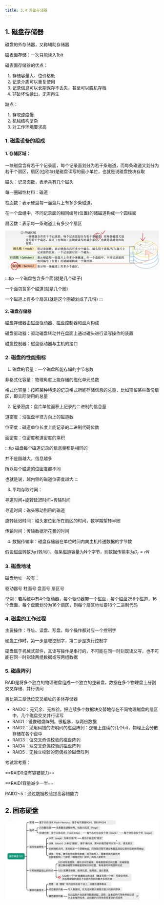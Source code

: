 ```yaml
---
title: 3.4 外部存储器
---
```


## 1. 磁盘存储器

磁盘的外存储器，又称辅助存储器

磁表面存储：一次只能读入1bit

磁表面存储器的优点：
1. 存储容量大、位价格低
2. 记录介质可以重复使用
3. 记录信息可以长期保存不丢失，甚至可以脱机存档
4. 非破坏性读出，无需再生

缺点：
1. 存取速度慢
2. 机械结构复杂
3. 对工作环境要求高

### 1. 磁盘设备的组成

#### 1. 存储区域：

一块磁盘含有若干个记录面，每个记录面划分为若干条磁道，而每条磁道又划分为若干个扇区，扇区(也称块)是磁盘读写的最小单位，也就是说磁盘按块存取

磁头：记录面数，表示共有几个磁头

每一圈磁性材料：磁道

柱面数：表示硬盘每一面盘片上有多少条磁道。

在一个盘组中，不同记录面的相同编号(位置)的诸磁道构成一个圆柱面

扇区数：表示每一条磁道上有多少个扇区

![](image-10.png)

:::tip
一个磁盘包含多个面(就是几个碟子)

一个面包含多个磁道(就是几个圈)

一个磁道上有多个扇区(就是这个圈被划成了几份)
:::

#### 2. 磁盘存储器

磁盘存储器由磁盘驱动器、磁盘控制器和盘片构成

磁盘驱动器：驱动磁盘转动并在盘面上通过磁头进行读写操作的装置

磁盘控制器：磁盘驱动器与主机的接口

### 2. 磁盘的性能指标

1. 磁盘的容量：一个磁盘所能存储的字节总数

非格式化容量：物理角度上能存储的磁化单元总数

格式化容量：按照某种特定的记录格式所能存储信息的总量，比如预留某些备份扇区，即实际使用的总量

2. 记录密度：盘片单位面积上记录的二进制的信息量

道密度：沿磁盘半径方向上的磁道数

位密度：磁道单位长度上能记录的二进制代码位数

面密度：位密度和道密度的乘积

:::tip
磁盘每个磁道记录的信息量都是相同的

并不是圆越大，信息越多

所以每个磁道的位密度都不同

也就是说，越内侧的磁道位密度越大
:::

3. 平均存取时间：

寻道时间+旋转延迟时间+传输时间

寻道时间：磁头移动到目的磁道

旋转延迟时间：磁头定位到所在扇区的时间，数学期望转半圈

传输时间：传输数据所花费的时间

4. 数据传输率：磁盘存储器在单位时间内向主机传送数据的字节数

假设磁盘转数为r(转/秒)，每条磁道容量为N个字节，则数据传输率为$D_r=rN$

### 3. 磁盘地址

磁盘地址一般有：

驱动器号 柱面号 盘面号 扇区号

举例：若系统中有4个驱动器，每个驱动器带一个磁盘，每个磁盘256个磁道，16个盘面，每个盘面划分为16个扇区，则每个扇区地址要18个二进制代码

### 4. 磁盘的工作过程

主要操作：寻址、读盘、写盘。每个操作都对应一个控制字

硬盘工作时，第一步是取控制字，第二步是执行控制字

硬盘属于机械式部件，其读写操作是串行的，不可能在同一时刻既读又写，也不可能在同一时刻读两组数据或写两组数据

### 5. 磁盘阵列

RAID是将多个独立的物理磁盘组成一个独立的逻辑盘，数据在多个物理盘上分割交叉存储、并行访问

类比第三章低位交叉编址的多体存储器

+ RAIDO：无冗余、无校验，把连续多个数据块交替地存在不同物理磁盘的扇区中，几个磁盘交叉并行读写
+ RAID1：镜像磁盘阵列。很粗暴，存两份数据
+ RAID2：采用纠错的海明码的磁盘阵列：逻辑上连续的几个bit，物理上会分散存储在各个盘中
+ RAID3：位交叉奇偶校验的磁盘阵列
+ RAID4：块交叉奇偶校验的磁盘阵列
+ RAID5：无独立校验的奇偶校验磁盘阵列


考试常考察：

==RAID0没有容错能力==

==RAID1容量减少一半==

RAID2~5：通过数据校验提高容错能力


## 2. 固态硬盘

![思维导图](image-11.png)































